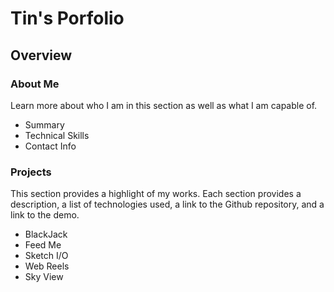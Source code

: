 # Tin's Porfolio
## Overview
### About Me
Learn more about who I am in this section as well as what I am capable of.

* Summary
* Technical Skills
* Contact Info

### Projects

This section provides a highlight of my works. Each section provides a description, a list of technologies used, a link to the Github repository, and a link to the demo.

* BlackJack
* Feed Me
* Sketch I/O
* Web Reels
* Sky View

